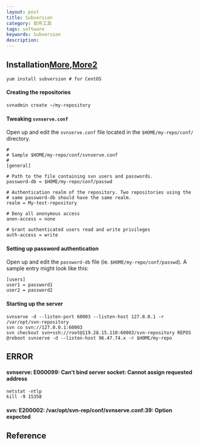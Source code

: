```yaml
---
layout: post
title: Subversion
category: 软件工具
tags: software
keywords: Subversion
description: 
---
```



## Installation[More](https://github.com/linode/docs/blob/master/docs/development/version-control/manage-source-code-versions-with-subversion/index.md),[More2](https://www.csoft.net/docs/svnserve.html)

```
yum install subversion # for CentOS
```


#### Creating the repositories

```
svnadmin create ~/my-repository
```

#### Tweaking `svnserve.conf`

Open up and edit the `svnserve.conf` file located in the `$HOME/my-repo/conf/` directory.

```
#
# Sample $HOME/my-repo/conf/svnserve.conf
#
[general]

# Path to the file containing svn users and passwords.
password-db = $HOME/my-repo/conf/passwd

# Authentication realm of the repository. Two repositories using the
# same password-db should have the same realm.
realm = My-test-repository

# Deny all anonymous access
anon-access = none

# Grant authenticated users read and write privileges
auth-access = write
```

#### Setting up password authentication

Open up and edit the `password-db` file (ie. `$HOME/my-repo/conf/passwd`). A sample entry might look like this:

```
[users]
user1 = password1
user2 = password2
```

#### Starting up the server


```
svnserve -d --listen-port 60003 --listen-host 127.0.0.1 -r /var/opt/svn-repository
svn co svn://127.0.0.1:60003
svn checkout svn+ssh://root@119.28.15.110:60003/svn-repository REPOS
@reboot svnserve -d --listen-host 96.47.74.x -r $HOME/my-repo
```

## ERROR

#### svnserve: E000099: Can't bind server socket: Cannot assign requested address

```
netstat -ntlp
kill -9 15358
```

#### svn: E200002: /var/opt/svn-rep/conf/svnserve.conf:39: Option expected

## Reference
